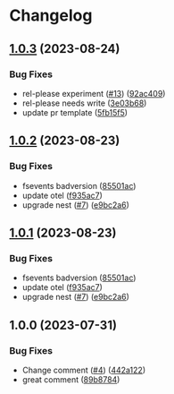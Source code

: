 # Changelog

## [1.0.3](https://github.com/liam-murray-xealth/otel-nest-hello/compare/v1.0.2...v1.0.3) (2023-08-24)


### Bug Fixes

* rel-please experiment ([#13](https://github.com/liam-murray-xealth/otel-nest-hello/issues/13)) ([92ac409](https://github.com/liam-murray-xealth/otel-nest-hello/commit/92ac4099173e62373323167825e52e3e23eca81b))
* rel-please needs write ([3e03b68](https://github.com/liam-murray-xealth/otel-nest-hello/commit/3e03b68d048cf6e46374548d07d9908ca86992d5))
* update pr template ([5fb15f5](https://github.com/liam-murray-xealth/otel-nest-hello/commit/5fb15f52cc15222b24a88917b2c49d7dc8249b54))

## [1.0.2](https://github.com/liam-murray-xealth/otel-nest-hello/compare/v1.0.1...v1.0.2) (2023-08-23)


### Bug Fixes

* fsevents badversion ([85501ac](https://github.com/liam-murray-xealth/otel-nest-hello/commit/85501ac10e68008a840138c16ff0bb44faf9977f))
* update otel ([f935ac7](https://github.com/liam-murray-xealth/otel-nest-hello/commit/f935ac747a66170b15783a27337848e2f7f7820f))
* upgrade nest ([#7](https://github.com/liam-murray-xealth/otel-nest-hello/issues/7)) ([e9bc2a6](https://github.com/liam-murray-xealth/otel-nest-hello/commit/e9bc2a656b3a6188aae40f9f10120916d0b5a900))

## [1.0.1](https://github.com/liam-murray-xealth/otel-nest-hello/compare/v1.0.0...v1.0.1) (2023-08-23)


### Bug Fixes

* fsevents badversion ([85501ac](https://github.com/liam-murray-xealth/otel-nest-hello/commit/85501ac10e68008a840138c16ff0bb44faf9977f))
* update otel ([f935ac7](https://github.com/liam-murray-xealth/otel-nest-hello/commit/f935ac747a66170b15783a27337848e2f7f7820f))
* upgrade nest ([#7](https://github.com/liam-murray-xealth/otel-nest-hello/issues/7)) ([e9bc2a6](https://github.com/liam-murray-xealth/otel-nest-hello/commit/e9bc2a656b3a6188aae40f9f10120916d0b5a900))

## 1.0.0 (2023-07-31)


### Bug Fixes

* Change comment ([#4](https://github.com/liam-murray-xealth/otel-nest-hello/issues/4)) ([442a122](https://github.com/liam-murray-xealth/otel-nest-hello/commit/442a1229808cf2fc16760981ec4b224159cf4191))
* great comment ([89b8784](https://github.com/liam-murray-xealth/otel-nest-hello/commit/89b8784d05c10405fd2741ce74c2f7f7ea0f9220))
